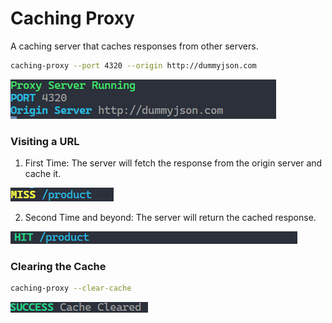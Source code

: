 # Caching Proxy
A caching server that caches responses from other servers.

```bash
caching-proxy --port 4320 --origin http://dummyjson.com
```
![alt text](image.png)

### Visiting a URL
1. First Time: The server will fetch the response from the origin server and cache it.

![alt text](image-3.png)

2. Second Time and beyond: The server will return the cached response.

![alt text](image-1.png)

### Clearing the Cache
```bash
caching-proxy --clear-cache
```
![alt text](image-2.png)



